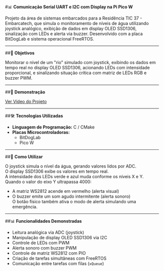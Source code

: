 #📊 **Comunicação Serial UART e I2C com Display na Pi Pico W**

Projeto da área de sistemas embarcados para a Residência TIC 37 - Embarcatech, que simula o monitoramento de níveis de água utilizando joystick analógico, exibição de dados em display OLED SSD1306, sinalização com LEDs e alerta via buzzer. Desenvolvido com a placa BitDogLab e sistema operacional FreeRTOS.

---

##🔎 **Objetivos**

Monitorar o nível de um "rio" simulado com joystick, exibindo os dados em tempo real no display OLED SSD1306, acionando LEDs com intensidade proporcional, e sinalizando situação crítica com matriz de LEDs RGB e buzzer PWM.

---

##🎥 **Demonstração**

[Ver Vídeo do Projeto](https://drive.google.com/file/d/1p-pWcr50rUCaT1JCv6CoL1GDCLoK-Oyz/view?usp=sharing)

---

##🛠️ **Tecnologias Utilizadas**

- **Linguagem de Programação:** C / CMake
- **Placas Microcontroladoras:**
  - BitDogLab
  - Pico W
---

##📖 **Como Utilizar**

O joystick simula o nível da água, gerando valores lidos por ADC.  
O display SSD1306 exibe os valores em tempo real.  
A intensidade dos LEDs verde e azul muda conforme os níveis X e Y.  
Quando o valor do eixo Y ultrapassa 4000:  
- A matriz WS2812 acende em vermelho (alerta visual)  
- O buzzer emite um som agudo intermitente (alerta sonoro)  
O botão físico também ativa o modo de alerta simulando uma emergência.

---

##📊 **Funcionalidades Demonstradas**

- Leitura analógica via ADC (joystick)  
- Manipulação de display OLED SSD1306 via I2C  
- Controle de LEDs com PWM  
- Alerta sonoro com buzzer PWM  
- Controle de matriz WS2812 com PIO  
- Criação de tarefas simultâneas com FreeRTOS  
- Comunicação entre tarefas com filas (`xQueue`)  


 
